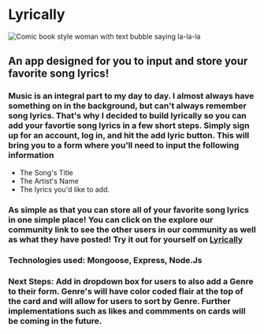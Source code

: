 # Lyrically
![Comic book style woman with text bubble saying la-la-la](https://static.scientificamerican.com/dam/m/25923be7c4b3ad4d/original/GettyImages-693774596_WEB.jpg?w=600)
## An app designed for you to input and store your favorite song lyrics!
### Music is an integral part to my day to day. I almost always have something on in the background, but can't always remember song lyrics. That's why I decided to build lyrically so you can add your favortie song lyrics in a few short steps. Simply sign up for an account, log in, and hit the add lyric button. This will bring you to a form where you'll need to input the following information 
* The Song's Title
* The Artist's Name
* The lyrics you'd like to add.
### As simple as that you can store all of your favorite song lyrics in one simple place! You can click on the explore our community link to see the other users in our community as well as what they have posted! Try it out for yourself on [Lyrically](https://lyrically-app-2d01e998a2af.herokuapp.com/)
### Technologies used: Mongoose, Express, Node.Js
### Next Steps: Add in dropdown box for users to also add a Genre to their form. Genre's will have color coded flair at the top of the card and will allow for users to sort by Genre. Further implementations such as likes and commments on cards will be coming in the future.

